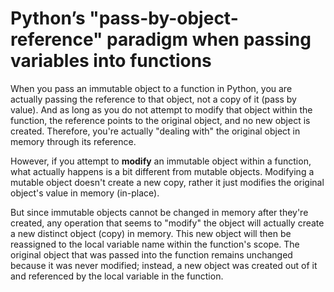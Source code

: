 #  Python’s "pass-by-object-reference" paradigm when passing variables into functions
When you pass an immutable object to a function in Python, you are actually passing the reference to that object, not a copy of it (pass by value). And as long as you do not attempt to modify that object within the function, the reference points to the original object, and no new object is created. Therefore, you're actually "dealing with" the original object in memory through its reference.

However, if you attempt to **modify** an immutable object within a function, what actually happens is a bit different from mutable objects. Modifying a mutable object doesn't create a new copy, rather it just modifies the original object's value in memory (in-place).

But since immutable objects cannot be changed in memory after they're created, any operation that seems to "modify" the object will actually create a new distinct object (copy) in memory. This new object will then be reassigned to the local variable name within the function's scope. The original object that was passed into the function remains unchanged because it was never modified; instead, a new object was created out of it and referenced by the local variable in the function.
